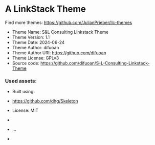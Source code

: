 # A LinkStack Theme
Find more themes: https://github.com/JulianPrieber/llc-themes
                                                                                                                                                                         
*	Theme Name: S&L Consulting Linkstack Theme
*	Theme Version: 1.1
*	Theme Date: 2024-06-24
*	Theme Author: difuoan
*	Theme Author URI: https://github.com/difuoan
*	Theme License: GPLv3
*	Source code: https://github.com/difuoan/S-L-Consulting-Linkstack-Theme


### Used assets:
* Built using:
* https://github.com/dhg/Skeleton
* License: MIT

*
* ...
*
